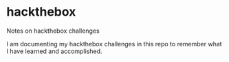 # hackthebox
Notes on hackthebox challenges

I am documenting my hackthebox challenges in this repo to remember what I have learned and accomplished. 
